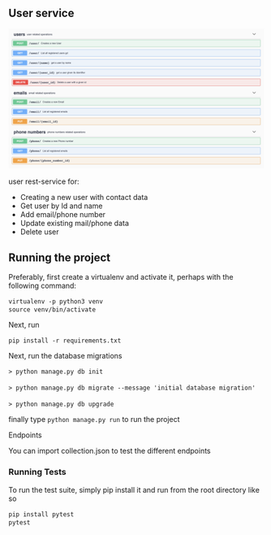 
## User service
![user service endpoints](userservice_enpoints.png)

user rest-service for:
 - Creating a new user with contact data
 - Get user by Id and name
 - Add email/phone number
 - Update existing mail/phone data
 - Delete user
 
 
 ## Running the project
 Preferably, first create a virtualenv and activate it, perhaps with the following command:

```
virtualenv -p python3 venv
source venv/bin/activate
```

Next, run
```
pip install -r requirements.txt
```

Next, run the database migrations

```
> python manage.py db init

> python manage.py db migrate --message 'initial database migration'

> python manage.py db upgrade
```
finally type
```python manage.py run``` to run the project

Endpoints

You can import collection.json to test the different endpoints

### Running Tests
To run the test suite, simply pip install it and run from the root directory like so

```
pip install pytest
pytest
```